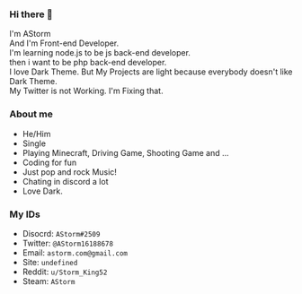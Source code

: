 ### Hi there 👋

I'm AStorm <br>
And I'm Front-end Developer. <br>
I'm learning node.js to be js back-end developer. <br>
then i want to be php back-end developer. <br>
I love Dark Theme. But My Projects are light because everybody doesn't like Dark Theme. <br>
My Twitter is not Working. I'm Fixing that.

### About me
- He/Him
- Single
- Playing Minecraft, Driving Game, Shooting Game and ...
- Coding for fun
- Just pop and rock Music!
- Chating in discord a lot
- Love Dark.


### My IDs
- Disocrd: `AStorm#2509`
- Twitter: `@AStorm16188678`
- Email: `astorm.com@gmail.com`
- Site: `undefined`
- Reddit: `u/Storm_King52`
- Steam: `AStorm`

<!--
**AStormBot/AStormBot** is a ✨ _special_ ✨ repository because its `README.md` (this file) appears on your GitHub profile.

Here are some ideas to get you started:

- 🔭 I’m currently working on ...
- 🌱 I’m currently learning ...
- 👯 I’m looking to collaborate on ...
- 🤔 I’m looking for help with ...
- 💬 Ask me about ...
- 📫 How to reach me: ...
- 😄 Pronouns: ...
- ⚡ Fun fact: ...
-->
